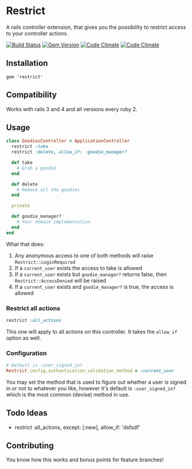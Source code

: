 # Restrict

A rails controller extension, that gives you the possibility to restrict access to your controller actions.

[![Build Status](https://secure.travis-ci.org/xijo/restrict.png?branch=master)](https://travis-ci.org/xijo/restrict) [![Gem Version](https://badge.fury.io/rb/restrict.png)](http://badge.fury.io/rb/restrict) [![Code Climate](https://codeclimate.com/github/xijo/restrict.png)](https://codeclimate.com/github/xijo/restrict) [![Code Climate](https://codeclimate.com/github/xijo/restrict/coverage.png)](https://codeclimate.com/github/xijo/restrict)

## Installation

    gem 'restrict'

## Compatibility

Works with rails 3 and 4 and all versions every ruby 2.

## Usage

```ruby
class GoodiesController < ApplicationController
  restrict :take
  restrict :delete, allow_if: :goodie_manager?

  def take
    # Grab a goodie
  end

  def delete
    # Remove all the goodies
  end

  private

  def goodie_manager?
    # Your domain implementation
  end
end
```

What that does:
  1. Any anonymous access to one of both methods will raise `Restrict::LoginRequired`
  2. If a `current_user` exists the access to take is allowed
  3. If a `current_user` exists but `goodie_manager?` returns false, then `Restrict::AccessDenied` will be raised
  4. If a `current_user` exists and `goodie_manager?` is true, the access is allowed

### Restrict all actions

```ruby
restrict :all_actions
```

This one will apply to all actions on this controller. It takes the `allow_if` option as well.

### Configuration

```ruby
# Default is :user_signed_in?
Restrict.config.authentication_validation_method = :current_user
```

You may set the method that is used to figure out whether a user is signed in or not to whatever you like, however it's default is `:user_signed_in?` which is the most common (devise) method in use.

## Todo Ideas

* restrict :all_actions, except: [:new], allow_if: 'dsfsdf'

## Contributing

You know how this works and bonus points for feature branches!
